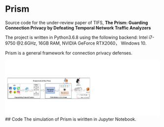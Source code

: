 # Prism

Source code for the under-review paper of TIFS, **The Prism: Guarding Connection Privacy by Defeating Temporal Network Traffic Analyzers**

The project is written in Python3.6.8 using the following backend: Intel i7-9750 @2.6GHz, 16GB RAM, NVIDIA GeForce RTX2060， Windows 10.

Prism is a general framework for connection privacy defenses. 

<img src="./figure/MainStructure.pdf" style="zoom:75%;" />
## Code 
The simulation of Prism is wiritten in Jupyter Notebook. 
